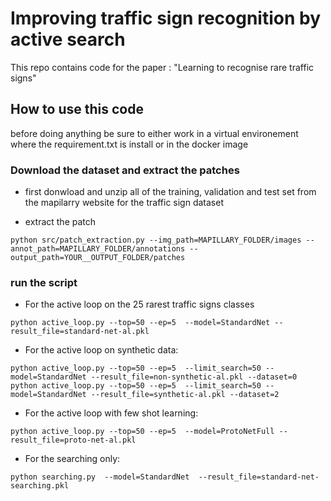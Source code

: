 # Improving traffic sign recognition by active search

This repo contains code for the paper : "Learning to recognise rare traffic signs"

## How to use this code 

before doing anything be sure to either work in a virtual environement where the requirement.txt is install or in the docker image

### Download the dataset and extract the patches

* first donwload and unzip all of the training, validation and test set from the mapilarry website for the traffic sign dataset

* extract the patch

```shell
python src/patch_extraction.py --img_path=MAPILLARY_FOLDER/images --annot_path=MAPILLARY_FOLDER/annotations --output_path=YOUR__OUTPUT_FOLDER/patches
```

### run the script


* For the active loop on the 25 rarest traffic signs classes
```shell
python active_loop.py --top=50 --ep=5  --model=StandardNet --result_file=standard-net-al.pkl
```

* For the active loop on synthetic data:
```shell
python active_loop.py --top=50 --ep=5  --limit_search=50 --model=StandardNet --result_file=non-synthetic-al.pkl --dataset=0
python active_loop.py --top=50 --ep=5  --limit_search=50 --model=StandardNet --result_file=synthetic-al.pkl --dataset=2
```

* For the active loop with few shot learning:
```shell
python active_loop.py --top=50 --ep=5  --model=ProtoNetFull --result_file=proto-net-al.pkl
```

* For the searching only:
```shell
python searching.py  --model=StandardNet  --result_file=standard-net-searching.pkl 
```


